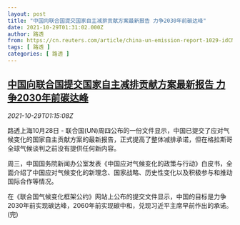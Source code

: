 ```yaml
---
layout: post
title: "中国向联合国提交国家自主减排贡献方案最新报告 力争2030年前碳达峰"
date: 2021-10-29T01:31:02.000Z
author: 路透
from: https://cn.reuters.com/article/china-un-emission-report-1029-idCNKBS2HJ04F
tags: [ 路透 ]
categories: [ 路透 ]
---
```

<!--1635471062000-->
[中国向联合国提交国家自主减排贡献方案最新报告 力争2030年前碳达峰](https://cn.reuters.com/article/china-un-emission-report-1029-idCNKBS2HJ04F)
------

<div>
<div><i>2021-10-29T01:15:08Z</i></div><p>路透上海10月28日 - 联合国(UN)周四公布的一份文件显示，中国已提交了应对气候变化的国家自主贡献方案的最新报告，正式提高了整体减排承诺，但在格拉斯哥全球气候谈判之前没有提供任何新内容。</p><p>周三，中国国务院新闻办公室发表《中国应对气候变化的政策与行动》白皮书，全面介绍了中国应对气候变化的新理念、国家战略、历史性变化以及积极参与和推动国际合作等情况。</p><p>在《联合国气候变化框架公约》网站上公布的提交文件显示，中国的目标是力争2030年前实现碳达峰，2060年前实现碳中和，兑现习近平主席早前作出的承诺。(完)</p>
</div>
